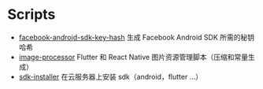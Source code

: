 # Scripts

- [facebook-android-sdk-key-hash](./facebook-android-sdk-key-hash/README.md) 生成 Facebook Android SDK 所需的秘钥哈希
- [image-processor](./image-processor/README.md) Flutter 和 React Native 图片资源管理脚本（压缩和常量生成）
- [sdk-installer](./sdk-installer/README.md) 在云服务器上安装 sdk（android，flutter ...）
